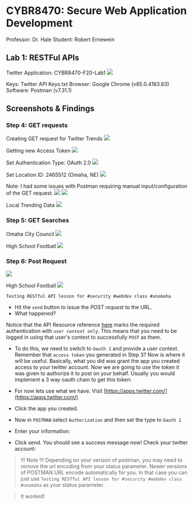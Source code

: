 # CYBR8470: Secure Web Application Development
Professor: Dr. Hale
Student:   Robert Ernewein

## Lab 1: RESTFul APIs
Twitter Application: CYBR8470-F20-Lab1
![](./images/Step3-1.png)

Keys:     Twitter API Keys.txt
Browser:  Google Chrome (v85.0.4183.83)
Software: Postman (v7.31.1)

## Screenshots & Findings

### Step 4: GET requests

Creating GET request for Twitter Trends
![](./images/Step4-1.png)

Getting new Access Token
![](./images/Step4-2.png)

Set Authentication Type: OAuth 2.0
![](./images/Step4-3.png)

Set Location ID: 2465512 (Omaha, NE)
![](./images/Step4-4.png)

Note: I had some issues with Postman requiring manual input/configuration of the GET request.
![](./images/Step4-4a.png)
![](./images/Step4-4b.png)

Local Trending Data 
![](./images/Step4-5.png)

### Step 5: GET Searches

Omaha City Council
![](./images/Step5-1.png)

High School Football
![](./images/Step5-2.png)


### Step 6: Post Request

![](./images/Step6-1.png)

High School Football
![](./images/Step6-2-Error.png)


```
Testing RESTful API lesson for #security #webdev class #unomaha
```

* Hit the ```send``` button to issue the _POST request_ to the URL.
* What happened?

Notice that the API Resource reference [here](https://dev.twitter.com/rest/reference/post/statuses/update) marks the required authentication with `user context only`. This means that you need to be logged in using that user's context to successfully `POST` as them.

* To do this, we need to switch to `Oauth 1` and provide a user context. Remember that `access token` you generated in Step 3? Now is where it will be useful. Basically, what you did was grant the app you created access to your twitter account. Now we are going to use the token it was given to authorize it to post on your behalf. Usually you would implement a 3 way oauth chain to get this token:

* For now lets use what we have. Visit [https://apps.twitter.com/](https://apps.twitter.com/)
* Click the app you created.
* Now in `POSTMAN` select `Authorization` and then set the type to `Oauth 1`
* Enter your information:

* Click send. You should see a success message now! Check your twitter account:
> !!! Note !!! Depending on your version of postman, you may need to remove the url encoding from your status parameter. Newer versions of POSTMAN URL encode automatically for you. In that case you can just use `Testing RESTful API lesson for #security #webdev class #unomaha` as your status parameter.

> It worked!
